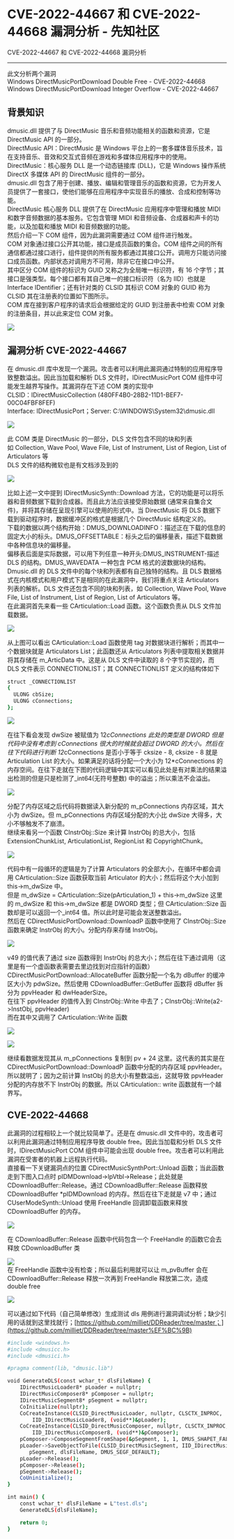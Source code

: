 

# CVE-2022-44667 和 CVE-2022-44668 漏洞分析 - 先知社区

CVE-2022-44667 和 CVE-2022-44668 漏洞分析

- - -

此文分析两个漏洞  
Windows DirectMusicPortDownload Double Free - CVE-2022-44668  
Windows DirectMusicPortDownload Integer Overflow - CVE-2022-44667

## **背景知识**

dmusic.dll 提供了与 DirectMusic 音乐和音频功能相关的函数和资源，它是 DirectMusic API 的一部分。  
DirectMusic API：DirectMusic 是 Windows 平台上的一套多媒体音乐技术，旨在支持音乐、音效和交互式音频在游戏和多媒体应用程序中的使用。  
DirectMusic：核心服务 DLL 是一个动态链接库 (DLL)，它是 Windows 操作系统 DirectX 多媒体 API 的 DirectMusic 组件的一部分。  
dmusic.dll 包含了用于创建、播放、编辑和管理音乐的函数和资源，它为开发人员提供了一套接口，使他们能够在应用程序中实现音乐的播放、合成和控制等功能。  
DirectMusic 核心服务 DLL 提供了在 DirectMusic 应用程序中管理和播放 MIDI 和数字音频数据的基本服务。它包含管理 MIDI 和音频设备、合成器和声卡的功能，以及加载和播放 MIDI 和音频数据的功能。  
然后介绍一下 COM 组件，因为此漏洞需要通过 COM 组件进行触发。  
COM 对象通过接口公开其功能，接口是成员函数的集合。COM 组件之间的所有通信都通过接口进行，组件提供的所有服务都通过其接口公开。调用方只能访问接口成员函数。内部状态对调用方不可用，除非它在接口中公开。  
其中区分 COM 组件的标识为 GUID 又称之为全局唯一标识符，有 16 个字节；其接口是强类型。每个接口都有其自己唯一的接口标识符（名为 IID）也就是 Interface IDentifier；还有针对类的 CLSID 其标识 COM 对象的 GUID 称为 CLSID 其在注册表的位置如下图所示。  
COM 库在接到客户程序的请求后会根据给定的 GUID 到注册表中检索 COM 对象的注册条目，并以此来定位 COM 对象。

[![](assets/1707954302-afebf6e71ca1908de13a636e9ac71b07.png)](https://xzfile.aliyuncs.com/media/upload/picture/20240204002802-334d7b40-c2b1-1.png)

## **漏洞分析 CVE-2022-44667**

在 dmusic.dll 库中发现一个漏洞。攻击者可以利用此漏洞通过特制的应用程序导致整数溢出。因此当加载和解析 DLS 文件时，IDirectMusicPort COM 组件中可能发生越界写操作。其漏洞存在下述 COM 类的实现中  
CLSID：IDirectMusicCollection (480FF4B0-28B2-11D1-BEF7-00C04FBF8FEF)  
Interface: IDirectMusicPort；Server: C:\\WINDOWS\\System32\\dmusic.dll

[![](assets/1707954302-2fd3416ec87f91c9f04f2f9f58c83cca.png)](https://xzfile.aliyuncs.com/media/upload/picture/20240204002840-4a25d614-c2b1-1.png)

此 COM 类是 DirectMusic 的一部分，DLS 文件包含不同的块和列表  
如 Collection, Wave Pool, Wave File, List of Instrument, List of Region, List of Articulators 等  
DLS 文件的结构微软也是有文档涉及到的

[![](assets/1707954302-31d39e2c47c3bc0e18ce60d85d81ed9c.png)](https://xzfile.aliyuncs.com/media/upload/picture/20240204002850-50159b5e-c2b1-1.png)

比如上述一文中提到 IDirectMusicSynth::Download 方法，它的功能是可以将乐器和音频数据下载到合成器。而且此方法应该接受原始数据 (通常来自集合文件)，并将其存储在呈现引擎可以使用的形式中。当 DirectMusic 将 DLS 数据下载到驱动程序时，数据缓冲区的格式是根据几个 DirectMusic 结构定义的。  
下载的数据以两个结构开始：DMUS\_DOWNLOADINFO：描述正在下载的信息的固定大小的标头。DMUS\_OFFSETTABLE：标头之后的偏移量表，描述下载数据中各种信息块的偏移量。  
偏移表后面是实际数据，可以用下列任意一种开头:DMUS\_INSTRUMENT-描述 DLS 的结构。DMUS\_WAVEDATA 一种包含 PCM 格式的波数据块的结构。  
Dmusic.dll 的 DLS 文件中的每个块和列表都有自己独特的结构。且 DLS 数据格式在内核模式和用户模式下是相同的在此漏洞中，我们将重点关注 Articulators 列表的解析。DLS 文件还包含不同的块和列表，如 Collection, Wave Pool, Wave File, List of Instrument, List of Region, List of Articulators 等。  
在此漏洞首先来看一些 CArticulation::Load 函数。这个函数负责从 DLS 文件加载数据。

[![](assets/1707954302-c2dfbfd26a5d96c151d57df401bca5e9.png)](https://xzfile.aliyuncs.com/media/upload/picture/20240204002859-55c97cf0-c2b1-1.png)

从上图可以看出 CArticulation::Load 函数使用 tag 对数据块进行解析；而其中一个数据块就是 Articulators List；此函数还从 Articulators 列表中提取相关数据并将其存储在 m\_ArticData 中。这是从 DLS 文件中读取的 8 个字节实现的，而 DLS 文件表示 CONNECTIONLIST；其 CONNECTIONLIST 定义的结构体如下

```bash
struct _CONNECTIONLIST
{
  ULONG cbSize;
  ULONG cConnections;
};
```

[![](assets/1707954302-7a14abc3a41fcfadacae17570653a618.png)](https://xzfile.aliyuncs.com/media/upload/picture/20240204002919-61b40ef4-c2b1-1.png)

在往下看会发现 dwSize 被赋值为 12*cConnections 此处的类型是 DWORD 但是代码中没有考虑到 cConnections 很大的时候就会超过 DWORD 的大小。然后在往下代码进行判断 12*cConnections 是否小于等于 cksize - 8, cksize - 8 就是 Articulation List 的大小。如果满足的话将分配一个大小为 12\*cConnections 的内存空间。在往下走就在下图的代码逻辑中其实可以看见此处是有对乘法的结果溢出检测的但是只是检测了\_int64(无符号整数) 中的溢出；所以乘法不会溢出。

[![](assets/1707954302-296f41ec2627623711bbe9fde6f25c8d.png)](https://xzfile.aliyuncs.com/media/upload/picture/20240204002933-69ba0f40-c2b1-1.png)

分配了内存区域之后代码将数据读入新分配的 m\_pConnections 内存区域，其大小为 dwSize。但 m\_pConnections 内存区域分配的大小比 dwSize 大得多，大小不够触发不了崩溃。  
继续来看另一个函数 CInstrObj::Size 来计算 InstrObj 的总大小，包括 ExtensionChunkList, ArticulationList, RegionList 和 CopyrightChunk。

[![](assets/1707954302-440b48911afb01cebf19c72180ad9e6e.png)](https://xzfile.aliyuncs.com/media/upload/picture/20240204002953-75beb642-c2b1-1.png)

代码中有一段循环的逻辑是为了计算 Articulators 的全部大小，在循环中都会调用 CArticulation::Size 函数获取当前 Articulator 的大小；然后将这个大小加到 this->m\_dwSize 中。  
但是 m\_dwSize = CArticulation::Size(pArticulation\_1) + this->m\_dwSize 这里的 m\_dwSize 和 this->m\_dwSize 都是 DWORD 类型；但 CArticulation::Size 函数却是可以返回一个\_int64 值。所以此时是可能会发送整数溢出。  
然后在 CDirectMusicPortDownload::DownloadP 函数中使用了 CInstrObj::Size 函数来确定 InstrObj 的大小。分配内存来存储 InstrObj。

[![](assets/1707954302-9e7525ce89a13506034cfa6ce895efca.png)](https://xzfile.aliyuncs.com/media/upload/picture/20240204003012-80c138b2-c2b1-1.png)

v49 的值代表了通过 size 函数得到 InstrObj 的总大小；然后在往下通过调用（这里是有一个虚函数表需要去里边找到对应指针的函数）CDirectMusicPortDownload::AllocateBuffer 函数分配一个名为 dBuffer 的缓冲区大小为 pdwSize。然后使用 CDownloadBuffer::GetBuffer 函数将 dBuffer 拆分为 ppvHeader 和 dwHeaderSize。  
在往下 ppvHeader 的值传入到 CInstrObj::Write 中去了；CInstrObj::Write(a2->InstObj, ppvHeader)  
而在其中又调用了 CArticulation::Write 函数

[![](assets/1707954302-3c1acf9ee41d0a11538be9b02fdec32a.png)](https://xzfile.aliyuncs.com/media/upload/picture/20240204003020-85bdf5da-c2b1-1.png)

[![](assets/1707954302-9b918499e20ff1898f3f0dbc98313956.png)](https://xzfile.aliyuncs.com/media/upload/picture/20240204003023-87e007fe-c2b1-1.png)

继续看数据发现其从 m\_pConnections 复制到 pv + 24 这里。这代表的其实是在 CDirectMusicPortDownload::DownloadP 函数中分配的内存区域 ppvHeader。所以就明了；因为之前计算 InstObj 的总大小有整数溢出，这就导致 ppvHeader 分配的内存放不下 InstrObj 的数据。所以 CArticulation:: write 函数就有一个越界写。

## **CVE-2022-44668**

此漏洞的过程相较上一个就比较简单了。还是在 dmusic.dll 文件中的，攻击者可以利用此漏洞通过特制应用程序导致 double free。因此当加载和分析 DLS 文件时，IDirectMusicPort COM 组件中可能会出现 double free。攻击者可以利用此漏洞在受害者的机器上远程执行代码。  
直接看一下关键漏洞点的位置 CDirectMusicSynthPort::Unload 函数；当此函数走到下图入口点时 pIDMDownload->lpVtbl->Release；此处就是 CDownloadBuffer::Release。通过 CDownloadBuffer::Release 函数释放 CDownloadBuffer \*pIDMDownload 的内存。然后在往下走就是 v7 中；通过 CUserModeSynth::Unload 使用 FreeHandle 回调卸载函数来释放 CDownloadBuffer 的内存。

[![](assets/1707954302-4f7fa4e116363bc5a1f4f35c55c1bad7.png)](https://xzfile.aliyuncs.com/media/upload/picture/20240204003206-c4d61a54-c2b1-1.png)

在 CDownloadBuffer::Release 函数中代码包含一个 FreeHandle 的函数它会去释放 CDownloadBuffer 类

[![](assets/1707954302-fc6f86d8f15be9b09bd42b00c4e9152c.png)](https://xzfile.aliyuncs.com/media/upload/picture/20240204003214-c9a242c4-c2b1-1.png)  
在 FreeHandle 函数中没有检查；所以最后利用就可以让 m\_pvBuffer 会在 CDownloadBuffer::Release 释放一次再到 FreeHandle 释放第二次，造成 double free

[![](assets/1707954302-f925a43abed17f4baee8571bb08b60c5.png)](https://xzfile.aliyuncs.com/media/upload/picture/20240204003222-ce491fa0-c2b1-1.png)

可以通过如下代码（自己简单修改）生成测试 dls 用例进行漏洞调试分析；缺少引用的话就到这里找就行；[https://github.com/milliet/DDReader/tree/master；](https://github.com/milliet/DDReader/tree/master%EF%BC%9B)

```bash
#include <windows.h>
#include <dmusicc.h>
#include <dmusici.h>

#pragma comment(lib, "dmusic.lib")

void GenerateDLS(const wchar_t* dlsFileName) {
    IDirectMusicLoader8* pLoader = nullptr;
    IDirectMusicComposer8* pComposer = nullptr;
    IDirectMusicSegment8* pSegment = nullptr;
    CoInitialize(nullptr);
    CoCreateInstance(CLSID_DirectMusicLoader, nullptr, CLSCTX_INPROC,
        IID_IDirectMusicLoader8, (void**)&pLoader);
    CoCreateInstance(CLSID_DirectMusicComposer, nullptr, CLSCTX_INPROC,
        IID_IDirectMusicComposer8, (void**)&pComposer);
    pComposer->ComposeSegmentFromShape(&pSegment, 1, 1, DMUS_SHAPET_FALLING);
    pLoader->SaveObjectToFile(CLSID_DirectMusicSegment, IID_IDirectMusicSegment8,
       pSegment, dlsFileName, DMUS_SEGF_DEFAULT);
    pLoader->Release();
    pComposer->Release();
    pSegment->Release();
    CoUninitialize();
}

int main() {
    const wchar_t* dlsFileName = L"test.dls";
    GenerateDLS(dlsFileName);

    return 0;
}
```
